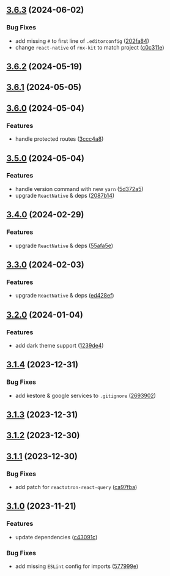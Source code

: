 

## [3.6.3](https://github.com/EslamElMeniawy/react-native-temp/compare/v3.6.2...v3.6.3) (2024-06-02)


### Bug Fixes

* add missing `#` to first line of `.editorconfig` ([202fa84](https://github.com/EslamElMeniawy/react-native-temp/commit/202fa84c37a63b090b99d8163c23dd61ae64ce68))
* change `react-native` of `rnx-kit` to match project ([c0c311e](https://github.com/EslamElMeniawy/react-native-temp/commit/c0c311e59992c157d08881acff316c8193bec7e2))

## [3.6.2](https://github.com/EslamElMeniawy/react-native-temp/compare/v3.6.1...v3.6.2) (2024-05-19)

## [3.6.1](https://github.com/EslamElMeniawy/react-native-temp/compare/v3.6.0...v3.6.1) (2024-05-05)

## [3.6.0](https://github.com/EslamElMeniawy/react-native-temp/compare/v3.5.0...v3.6.0) (2024-05-04)


### Features

* handle protected routes ([3ccc4a8](https://github.com/EslamElMeniawy/react-native-temp/commit/3ccc4a8342d208dd7b03b1af0289a74e13039842))

## [3.5.0](https://github.com/EslamElMeniawy/react-native-temp/compare/v3.4.0...v3.5.0) (2024-05-04)


### Features

* handle version command with new `yarn` ([5d372a5](https://github.com/EslamElMeniawy/react-native-temp/commit/5d372a5ca5eab35fd32b6c4a3d276419d28e168b))
* upgrade `ReactNative` & deps ([2087b14](https://github.com/EslamElMeniawy/react-native-temp/commit/2087b14c73107d4af8c3c628b7b5f4e1ecc57264))

## [3.4.0](https://github.com/EslamElMeniawy/react-native-temp/compare/v3.3.0...v3.4.0) (2024-02-29)


### Features

* upgrade `ReactNative` & deps ([55afa5e](https://github.com/EslamElMeniawy/react-native-temp/commit/55afa5e0eb70e5a756376aebf2d6c5d96aaa6fb8))

## [3.3.0](https://github.com/EslamElMeniawy/react-native-temp/compare/v3.2.0...v3.3.0) (2024-02-03)


### Features

* upgrade `ReactNative` & deps ([ed428ef](https://github.com/EslamElMeniawy/react-native-temp/commit/ed428ef421d6960f4a1ecb91eb51809b6c41758a))

## [3.2.0](https://github.com/EslamElMeniawy/react-native-temp/compare/v3.1.4...v3.2.0) (2024-01-04)


### Features

* add dark theme support ([1239de4](https://github.com/EslamElMeniawy/react-native-temp/commit/1239de44d9b31b835549d396e1ebc3c19e844381))

## [3.1.4](https://github.com/EslamElMeniawy/react-native-temp/compare/v3.1.3...v3.1.4) (2023-12-31)


### Bug Fixes

* add kestore & google services to `.gitignore` ([2693902](https://github.com/EslamElMeniawy/react-native-temp/commit/2693902b35959b034704aa612144f3eabf548e38))

## [3.1.3](https://github.com/EslamElMeniawy/react-native-temp/compare/v3.1.2...v3.1.3) (2023-12-31)

## [3.1.2](https://github.com/EslamElMeniawy/react-native-temp/compare/v3.1.1...v3.1.2) (2023-12-30)

## [3.1.1](https://github.com/EslamElMeniawy/react-native-temp/compare/v0.0.2-alpha.0...v3.1.1) (2023-12-30)


### Bug Fixes

* add patch for `reactotron-react-query` ([ca97fba](https://github.com/EslamElMeniawy/react-native-temp/commit/ca97fba474e6fc753d2012e55b24066560f8b416))

## [3.1.0](https://github.com/EslamElMeniawy/react-native-temp/compare/v3.0.0...v3.1.0) (2023-11-21)


### Features

* update dependencies ([c43091c](https://github.com/EslamElMeniawy/react-native-temp/commit/c43091c3ac03de12233c8d88f4ddf2afbaa53b79))


### Bug Fixes

* add missing `ESLint` config for imports ([577999e](https://github.com/EslamElMeniawy/react-native-temp/commit/577999e755247afb9fe9b6ae71eeaffeeda06f81))
